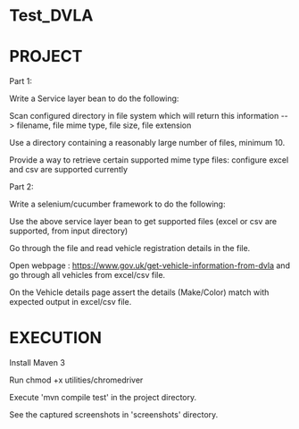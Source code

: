 # Test_DVLA

# PROJECT

Part 1:

Write a Service layer bean to do the following:

Scan configured directory in file system which will return this information --> filename, file mime type, file size, file extension

Use a directory containing a reasonably large number of files, minimum 10.

Provide a way to retrieve certain supported mime type files: configure excel and csv are supported currently

Part 2:

Write a selenium/cucumber framework to do the following:

Use the above service layer bean to get supported files (excel or csv are supported, from input directory)

Go through the file and read vehicle registration details in the file.

Open webpage : https://www.gov.uk/get-vehicle-information-from-dvla and go through all vehicles from excel/csv file.

On the Vehicle details page assert the details (Make/Color) match with expected output in excel/csv file.


# EXECUTION

Install Maven 3

Run chmod +x utilities/chromedriver

Execute 'mvn compile test' in the project directory.

See the captured screenshots in 'screenshots' directory.
